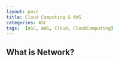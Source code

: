 ```yaml
---
layout: post
title: Cloud Computing & AWS
categories: ASC
tags:  [ASC, AWS, Cloud, CloudComputing]
---
```

## What is Network?
